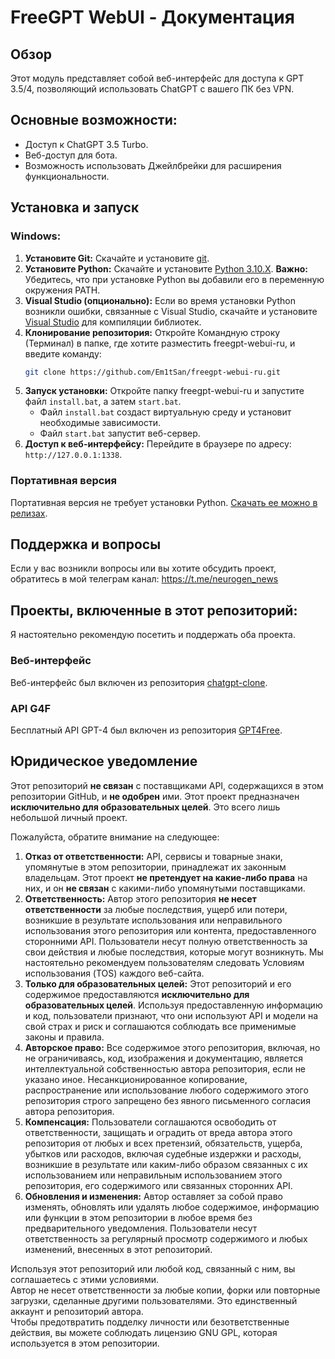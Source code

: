 # FreeGPT WebUI - Документация

## Обзор

Этот модуль представляет собой веб-интерфейс для доступа к GPT 3.5/4, позволяющий использовать ChatGPT с вашего ПК без VPN. 

## Основные возможности:

- Доступ к ChatGPT 3.5 Turbo.
- Веб-доступ для бота.
- Возможность использовать Джейлбрейки для расширения функциональности.

## Установка и запуск

### Windows:

1. **Установите Git:**  Скачайте и установите [git](https://git-scm.com/download/win).
2. **Установите Python:** Скачайте и установите [Python 3.10.X](https://www.python.org/downloads/). **Важно:**  Убедитесь, что при установке Python вы добавили его в переменную окружения PATH.
3. **Visual Studio (опционально):**  Если во время установки Python возникли ошибки, связанные с Visual Studio, скачайте и установите [Visual Studio](https://visualstudio.microsoft.com/ru/downloads/) для компиляции библиотек.
4. **Клонирование репозитория:**  Откройте Командную строку (Терминал) в папке, где хотите разместить freegpt-webui-ru, и введите команду:
    ```bash
    git clone https://github.com/Em1tSan/freegpt-webui-ru.git
    ```
5. **Запуск установки:**  Откройте папку freegpt-webui-ru и запустите файл `install.bat`, а затем `start.bat`. 
   - Файл `install.bat` создаст виртуальную среду и установит необходимые зависимости.
   - Файл `start.bat` запустит веб-сервер.
6. **Доступ к веб-интерфейсу:**  Перейдите в браузере по адресу:  `http://127.0.0.1:1338`.

### Портативная версия

Портативная версия не требует установки Python. [Скачать ее можно в релизах](https://github.com/Em1tSan/freegpt-webui-ru/releases).

## Поддержка и вопросы

Если у вас возникли вопросы или вы хотите обсудить проект, обратитесь в мой телеграм канал:  https://t.me/neurogen_news

##  Проекты, включенные в этот репозиторий:

Я настоятельно рекомендую посетить и поддержать оба проекта.

###  Веб-интерфейс

Веб-интерфейс был включен из репозитория [chatgpt-clone](https://github.com/xtekky/chatgpt-clone).

### API G4F

Бесплатный API GPT-4 был включен из репозитория [GPT4Free](https://github.com/xtekky/gpt4free).

## Юридическое уведомление

Этот репозиторий **не связан** с поставщиками API, содержащихся в этом репозитории GitHub, и **не одобрен** ими. Этот проект предназначен **исключительно для образовательных целей**. Это всего лишь небольшой личный проект.  

Пожалуйста, обратите внимание на следующее:

1. **Отказ от ответственности:** API, сервисы и товарные знаки, упомянутые в этом репозитории, принадлежат их законным владельцам. 
   Этот проект **не претендует на какие-либо права** на них, и он **не связан** с какими-либо упомянутыми поставщиками.
2. **Ответственность:** Автор этого репозитория **не несет ответственности** за любые последствия, ущерб или потери, возникшие в результате использования или неправильного использования этого репозитория или контента, предоставленного сторонними API. Пользователи несут полную ответственность за свои действия и любые последствия, которые могут возникнуть.  Мы настоятельно рекомендуем пользователям следовать Условиям использования (TOS) каждого веб-сайта.
3. **Только для образовательных целей:** Этот репозиторий и его содержимое предоставляются **исключительно для образовательных целей**. 
   Используя предоставленную информацию и код, пользователи признают, что они используют API и модели на свой страх и риск 
   и соглашаются соблюдать все применимые законы и правила.
4. **Авторское право:**  Все содержимое этого репозитория, включая, но не ограничиваясь, код, изображения и документацию, является 
   интеллектуальной собственностью автора репозитория, если не указано иное. Несанкционированное копирование, распространение 
   или использование любого содержимого этого репозитория строго запрещено без явного письменного согласия автора репозитория.
5. **Компенсация:**  Пользователи соглашаются освободить от ответственности, защищать и оградить от вреда автора этого репозитория 
   от любых и всех претензий, обязательств, ущерба, убытков или расходов, включая судебные издержки и расходы, 
   возникшие в результате или каким-либо образом связанных с их использованием или неправильным использованием этого репозитория, 
   его содержимого или связанных сторонних API.
6. **Обновления и изменения:** Автор оставляет за собой право изменять, обновлять или удалять любое содержимое, информацию или 
   функции в этом репозитории в любое время без предварительного уведомления. Пользователи несут ответственность за регулярный 
   просмотр содержимого и любых изменений, внесенных в этот репозиторий.

Используя этот репозиторий или любой код, связанный с ним, вы соглашаетесь с этими условиями.  
Автор не несет ответственности за любые копии, форки или повторные загрузки, сделанные другими пользователями. 
Это единственный аккаунт и репозиторий автора.  
Чтобы предотвратить подделку личности или безответственные действия, вы можете соблюдать лицензию GNU GPL, которая используется 
в этом репозитории.